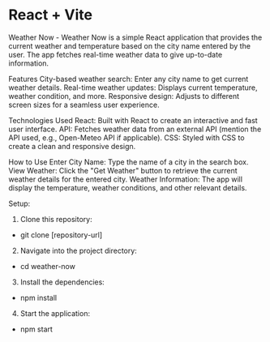 # React + Vite

Weather Now -
Weather Now is a simple React application that provides the current weather and temperature based on the city name entered by the user. The app fetches real-time weather data to give up-to-date information.

Features
City-based weather search: Enter any city name to get current weather details.
Real-time weather updates: Displays current temperature, weather condition, and more.
Responsive design: Adjusts to different screen sizes for a seamless user experience.

Technologies Used
React: Built with React to create an interactive and fast user interface.
API: Fetches weather data from an external API (mention the API used, e.g., Open-Meteo API if applicable).
CSS: Styled with CSS to create a clean and responsive design.

How to Use
Enter City Name: Type the name of a city in the search box.
View Weather: Click the "Get Weather" button to retrieve the current weather details for the entered city.
Weather Information: The app will display the temperature, weather conditions, and other relevant details.


Setup:
1. Clone this repository:
- git clone [repository-url]

2. Navigate into the project directory:
- cd weather-now

3. Install the dependencies:
- npm install

4. Start the application:
- npm start
